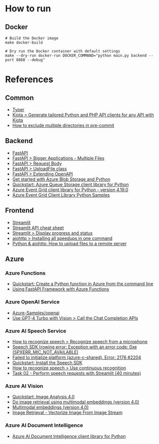 # How to run

## Docker

```shell
# Build the Docker image
make docker-build

# Dry run the Docker container with default settings
make --dry-run docker-run DOCKER_COMMAND="python main.py backend --port 8888 --debug"
```

# References

## Common

- [Typer](https://typer.tiangolo.com/#installation)
- [Kiota > Generate tailored Python and PHP API clients for any API with Kiota](https://devblogs.microsoft.com/microsoft365dev/generate-tailored-python-and-php-api-clients-for-any-api-with-kiota/)
- [How to exclude multiple directories in pre-commit](https://stackoverflow.com/a/75560858)

## Backend

- [FastAPI](https://fastapi.tiangolo.com/#installation)
- [FastAPI > Bigger Applications - Multiple Files](https://fastapi.tiangolo.com/tutorial/bigger-applications/)
- [FastAPI > Request Body](https://fastapi.tiangolo.com/tutorial/body/)
- [FastAPI > UploadFile class](https://fastapi.tiangolo.com/reference/uploadfile/)
- [FastAPI > Extending OpenAPI](https://fastapi.tiangolo.com/how-to/extending-openapi/)
- [Get started with Azure Blob Storage and Python](https://learn.microsoft.com/en-us/azure/storage/blobs/storage-blob-python-get-started?tabs=sas-token)
- [Quickstart: Azure Queue Storage client library for Python](https://learn.microsoft.com/en-us/azure/storage/queues/storage-quickstart-queues-python?tabs=passwordless%2Croles-azure-portal%2Cenvironment-variable-windows%2Csign-in-azure-cli)
- [Azure Event Grid client library for Python - version 4.19.0](https://learn.microsoft.com/en-us/python/api/overview/azure/eventgrid-readme?view=azure-python)
- [Azure Event Grid Client Library Python Samples](https://learn.microsoft.com/en-us/samples/azure/azure-sdk-for-python/eventgrid-samples/)

## Frontend

- [Streamlit](https://docs.streamlit.io/get-started/installation/command-line)
- [Streamlit API cheat sheet](https://docs.streamlit.io/develop/quick-reference/cheat-sheet)
- [Streamlit > Display progress and status](https://docs.streamlit.io/develop/api-reference/status)
- [aiohttp > Installing all speedups in one command](https://docs.aiohttp.org/en/stable/#installing-all-speedups-in-one-command)
- [Python & aiohttp: How to upload files to a remote server](https://www.slingacademy.com/article/python-aiohttp-how-to-upload-files-to-a-remote-server/)

## Azure

### Azure Functions

- [Quickstart: Create a Python function in Azure from the command line](https://learn.microsoft.com/en-us/azure/azure-functions/create-first-function-cli-python?tabs=linux%2Cbash%2Cazure-cli%2Cbrowser)
- [Using FastAPI Framework with Azure Functions](https://learn.microsoft.com/en-us/samples/azure-samples/fastapi-on-azure-functions/fastapi-on-azure-functions/)

### Azure OpenAI Service

- [Azure-Samples/openai](https://github.com/Azure-Samples/openai)
- [Use GPT-4 Turbo with Vision > Call the Chat Completion APIs](https://learn.microsoft.com/en-us/azure/ai-services/openai/how-to/gpt-with-vision?tabs=python%2Csystem-assigned%2Cresource#call-the-chat-completion-apis)

### Azure AI Speech Service

- [How to recognize speech > Recognize speech from a microphone](https://learn.microsoft.com/en-us/azure/ai-services/speech-service/how-to-recognize-speech?pivots=programming-language-python#recognize-speech-from-a-microphone)
- [Speech SDK trowing error: Exception with an error code: 0xe (SPXERR_MIC_NOT_AVAILABLE)](https://stackoverflow.com/a/75731356)
- [Failed to initialize platform (azure-c-shared). Error: 2176 #2204](https://github.com/Azure-Samples/cognitive-services-speech-sdk/issues/2204)
- [Quickstart: Install the Speech SDK](https://learn.microsoft.com/en-us/azure/ai-services/speech-service/quickstarts/setup-platform?tabs=linux%2Cubuntu%2Cdotnetcli%2Cdotnet%2Cjre%2Cmaven%2Cnodejs%2Cmac%2Cpypi&pivots=programming-language-python)
- [How to recognize speech > Use continuous recognition](https://learn.microsoft.com/en-us/azure/ai-services/speech-service/how-to-recognize-speech?pivots=programming-language-python#use-continuous-recognition)
- [Task 02 - Perform speech requests with Streamlit (40 minutes)](https://microsoft.github.io/TechExcel-Implementing-automation-practices-using-Azure-OpenAI/docs/04_implement_audio_transcription/0402.html)

### Azure AI Vision

- [Quickstart: Image Analysis 4.0](https://learn.microsoft.com/en-us/azure/ai-services/computer-vision/quickstarts-sdk/image-analysis-client-library-40?tabs=visual-studio%2Cwindows&pivots=programming-language-python)
- [Do image retrieval using multimodal embeddings (version 4.0)](https://learn.microsoft.com/en-us/azure/ai-services/computer-vision/how-to/image-retrieval?tabs=python)
- [Multimodal embeddings (version 4.0)](https://learn.microsoft.com/en-us/azure/ai-services/computer-vision/concept-image-retrieval)
- [Image Retrieval - Vectorize Image From Image Stream](https://learn.microsoft.com/en-us/rest/api/computervision/image-retrieval/vectorize-image-from-image-stream?view=rest-computervision-2023-02-01-preview&tabs=HTTP)

### Azure AI Document Intelligence

- [Azure AI Document Intelligence client library for Python](https://github.com/Azure/azure-sdk-for-python/blob/main/sdk/documentintelligence/azure-ai-documentintelligence/README.md)
